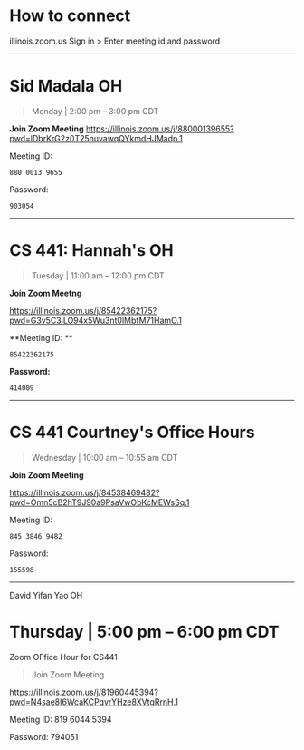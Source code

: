 # How to connect
illinois.zoom.us
Sign in > Enter meeting id and password

--- 
# Sid Madala OH
> Monday | 2:00 pm – 3:00 pm CDT
> 
**Join Zoom Meeting**
https://illinois.zoom.us/j/88000139655?pwd=lDbrKrG2z0T25nuvawqQYkmdHJMadp.1

Meeting ID: 
```
880 0013 9655
```

Password: 
```
903054
```

---

# CS 441: Hannah's OH
> Tuesday |  11:00 am – 12:00 pm CDT


**Join Zoom Meetng**

https://illinois.zoom.us/j/85422362175?pwd=G3v5C3iLO94x5Wu3nt0lMbfM71HamO.1

**Meeting ID: **

```
85422362175
```

**Password:** 
```
414009
```

---

# CS 441 Courtney's Office Hours
> Wednesday | 10:00 am – 10:55 am CDT

**Join Zoom Meeting**

https://illinois.zoom.us/j/84538469482?pwd=Omn5cB2hT9J90a9PsaVwObKcMEWsSq.1


Meeting ID: 
```
845 3846 9482
```

Password: 
```
155598
```

---

David Yifan Yao  OH
# Thursday | 5:00 pm – 6:00 pm CDT
Zoom OFfice Hour for CS441

> Join Zoom Meeting

https://illinois.zoom.us/j/81960445394?pwd=N4sae8I6WcaKCPqvrYHze8XVtgRrnH.1


Meeting ID: 
819 6044 5394

Password: 
794051


